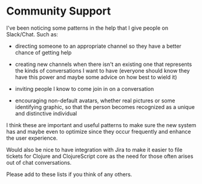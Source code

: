 # Community Support
I've been noticing some patterns in the help that I give people on Slack/Chat. Such as:
 
* directing someone to an appropriate channel so they have a better chance of getting help
 
* creating new channels when there isn't an existing one that represents the kinds of conversations I want to have (everyone should know they have this power and maybe some advice on how best to wield it)
 
* inviting people I know to come join in on a conversation
 
* encouraging non-default avatars, whether real pictures or some identifying graphic, so that the person becomes recognized as a unique and distinctive individual
 
I think these are important and useful patterns to make sure the new system has and maybe even to optimize since they occur frequently and enhance the user experience.
 
Would also be nice to have integration with Jira to make it easier to file tickets for Clojure and ClojureScript core as the need for those often arises out of chat conversations.
 
Please add to these lists if you think of any others.
 

